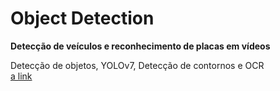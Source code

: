 # Object Detection

<b>Detecção de veículos e reconhecimento de placas em vídeos</b>

Detecção de objetos, YOLOv7, Detecção de contornos e OCR
</br> [a link]([https://github.com/user/repo/blob/branch/other_file.md](https://github.com/Emanuelle-p/object_detection/blob/main/object_detection.ipynb))
</html>
